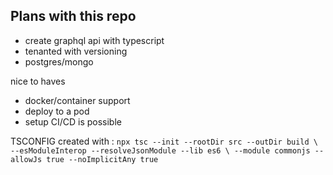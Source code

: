 ## Plans with this repo

- create graphql api with typescript
- tenanted with versioning
- postgres/mongo



nice to haves

- docker/container support
- deploy to a pod
- setup CI/CD is possible


TSCONFIG created with : `npx tsc --init --rootDir src --outDir build \ --esModuleInterop --resolveJsonModule --lib es6 \ --module commonjs --allowJs true --noImplicitAny true`
